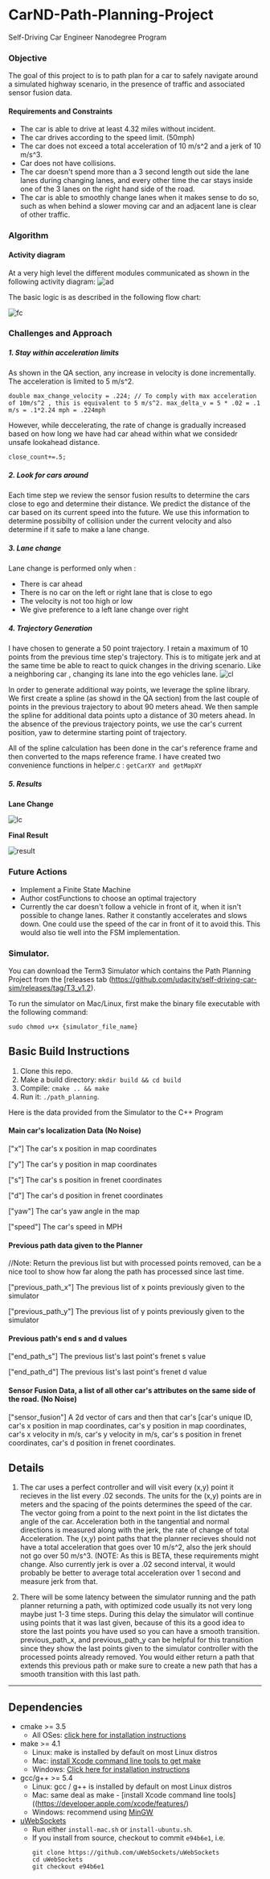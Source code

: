 # CarND-Path-Planning-Project
Self-Driving Car Engineer Nanodegree Program



### Objective

The goal of this project to is to path plan for a car to safely navigate around a simulated highway scenario, in the presence of traffic and associated sensor fusion data.

#### Requirements and Constraints
* The car is able to drive at least 4.32 miles without incident.
* The car drives according to the speed limit. (50mph)
* The car does not exceed a total acceleration of 10 m/s^2 and a jerk of 10 m/s^3.
* Car does not have collisions.
* The car doesn't spend more than a 3 second length out side the lane lanes during changing lanes, and every other time the car stays inside one of the 3 lanes on the right hand side of the road.
* The car is able to smoothly change lanes when it makes sense to do so, such as when behind a slower moving car and an adjacent lane is clear of other traffic.

### Algorithm

#### Activity diagram
At a very high level the different modules communicated as shown in the following activity diagram:
![ad](./images/activitydiagram.png)   

The basic logic is as described in the following flow chart:  

![fc](./images/flowcart.png)

### Challenges and Approach

##### 1. Stay within acceleration limits    
As shown in the QA section, any increase in velocity is done incrementally. The acceleration is limited to 5 m/s^2.

```double max_change_velocity = .224; // To comply with max acceleration of 10m/s^2 , this is equivalent to 5 m/s^2. max_delta_v = 5 * .02 = .1 m/s = .1*2.24 mph = .224mph```        

However, while deccelerating, the rate of change is gradually increased based on how long we have had car ahead within what we considedr unsafe lookahead distance.

```close_count+=.5;```

##### 2. Look for cars around

Each time step we review the sensor fusion results to determine the cars close to ego and determine their distance.
We predict the distance of the car based on its current speed into the future.
We use this information to determine possibilty of collision under the current velocity and also determine if it safe to make a lane change.

##### 3. Lane change

Lane change is performed only when :
* There is car ahead
* There is no car on the left or right lane that is close to ego
* The velocity is not too high or low
* We give preference to a left lane change over right

##### 4. Trajectory Generation

I have chosen to generate a 50 point trajectory.
I retain a maximum of 10 points from the previous time step's trajectory. This is to mitigate jerk and at the same time be able to react to quick changes in the driving scenario. Like a neighboring car , changing its lane into the ego vehicles lane.
![cl](./images/changeintolane.png)
 
In order to generate additional way points, we leverage the spline library. 
We first create a spline (as showd in the QA section) from the last couple of points in the previous trajectory to about 90 meters ahead.
We then sample the spline for additional data points upto a distance of 30 meters ahead.
In the absence of the previous trajectory points, we use the car's current position, yaw to determine starting point of trajectory.

All of the spline calculation has been done in the car's reference frame and then converted to the maps reference frame. 
I have created two convenience functions in helper.c : ```getCarXY and getMapXY```


##### 5. Results
**Lane Change**

![lc](./images/lanechange.png)

**Final Result**

![result](./images/final.png)


### Future Actions

* Implement a Finite State Machine
* Author costFunctions to choose an optimal trajectory
* Currently the car doesn't follow a vehicle in front of it, when it isn't possible to change lanes. Rather it constantly accelerates and slows down. One could use the speed of the car in front of it to avoid this. This would also tie well into the FSM implementation. 
   
### Simulator.
You can download the Term3 Simulator which contains the Path Planning Project from the [releases tab (https://github.com/udacity/self-driving-car-sim/releases/tag/T3_v1.2).  

To run the simulator on Mac/Linux, first make the binary file executable with the following command:
```shell
sudo chmod u+x {simulator_file_name}
```

## Basic Build Instructions

1. Clone this repo.
2. Make a build directory: `mkdir build && cd build`
3. Compile: `cmake .. && make`
4. Run it: `./path_planning`.

Here is the data provided from the Simulator to the C++ Program

#### Main car's localization Data (No Noise)

["x"] The car's x position in map coordinates

["y"] The car's y position in map coordinates

["s"] The car's s position in frenet coordinates

["d"] The car's d position in frenet coordinates

["yaw"] The car's yaw angle in the map

["speed"] The car's speed in MPH

#### Previous path data given to the Planner

//Note: Return the previous list but with processed points removed, can be a nice tool to show how far along
the path has processed since last time. 

["previous_path_x"] The previous list of x points previously given to the simulator

["previous_path_y"] The previous list of y points previously given to the simulator

#### Previous path's end s and d values 

["end_path_s"] The previous list's last point's frenet s value

["end_path_d"] The previous list's last point's frenet d value

#### Sensor Fusion Data, a list of all other car's attributes on the same side of the road. (No Noise)

["sensor_fusion"] A 2d vector of cars and then that car's [car's unique ID, car's x position in map coordinates, car's y position in map coordinates, car's x velocity in m/s, car's y velocity in m/s, car's s position in frenet coordinates, car's d position in frenet coordinates. 

## Details

1. The car uses a perfect controller and will visit every (x,y) point it recieves in the list every .02 seconds. The units for the (x,y) points are in meters and the spacing of the points determines the speed of the car. The vector going from a point to the next point in the list dictates the angle of the car. Acceleration both in the tangential and normal directions is measured along with the jerk, the rate of change of total Acceleration. The (x,y) point paths that the planner recieves should not have a total acceleration that goes over 10 m/s^2, also the jerk should not go over 50 m/s^3. (NOTE: As this is BETA, these requirements might change. Also currently jerk is over a .02 second interval, it would probably be better to average total acceleration over 1 second and measure jerk from that.

2. There will be some latency between the simulator running and the path planner returning a path, with optimized code usually its not very long maybe just 1-3 time steps. During this delay the simulator will continue using points that it was last given, because of this its a good idea to store the last points you have used so you can have a smooth transition. previous_path_x, and previous_path_y can be helpful for this transition since they show the last points given to the simulator controller with the processed points already removed. You would either return a path that extends this previous path or make sure to create a new path that has a smooth transition with this last path.

---

## Dependencies

* cmake >= 3.5
  * All OSes: [click here for installation instructions](https://cmake.org/install/)
* make >= 4.1
  * Linux: make is installed by default on most Linux distros
  * Mac: [install Xcode command line tools to get make](https://developer.apple.com/xcode/features/)
  * Windows: [Click here for installation instructions](http://gnuwin32.sourceforge.net/packages/make.htm)
* gcc/g++ >= 5.4
  * Linux: gcc / g++ is installed by default on most Linux distros
  * Mac: same deal as make - [install Xcode command line tools]((https://developer.apple.com/xcode/features/)
  * Windows: recommend using [MinGW](http://www.mingw.org/)
* [uWebSockets](https://github.com/uWebSockets/uWebSockets)
  * Run either `install-mac.sh` or `install-ubuntu.sh`.
  * If you install from source, checkout to commit `e94b6e1`, i.e.
    ```
    git clone https://github.com/uWebSockets/uWebSockets 
    cd uWebSockets
    git checkout e94b6e1
    ```
